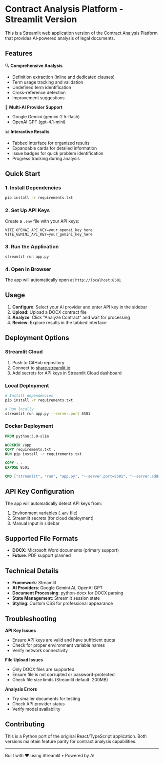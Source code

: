 # Contract Analysis Platform - Streamlit Version

This is a Streamlit web application version of the Contract Analysis Platform that provides AI-powered analysis of legal documents.

## Features

🔍 **Comprehensive Analysis**
- Definition extraction (inline and dedicated clauses)
- Term usage tracking and validation
- Undefined term identification
- Cross-reference detection
- Improvement suggestions

🤖 **Multi-AI Provider Support**
- Google Gemini (gemini-2.5-flash)
- OpenAI GPT (gpt-4.1-mini)

📊 **Interactive Results**
- Tabbed interface for organized results
- Expandable cards for detailed information
- Issue badges for quick problem identification
- Progress tracking during analysis

## Quick Start

### 1. Install Dependencies
```bash
pip install -r requirements.txt
```

### 2. Set Up API Keys
Create a `.env` file with your API keys:
```
VITE_OPENAI_API_KEY=your_openai_key_here
VITE_GEMINI_API_KEY=your_gemini_key_here
```

### 3. Run the Application
```bash
streamlit run app.py
```

### 4. Open in Browser
The app will automatically open at `http://localhost:8501`

## Usage

1. **Configure**: Select your AI provider and enter API key in the sidebar
2. **Upload**: Upload a DOCX contract file
3. **Analyze**: Click "Analyze Contract" and wait for processing
4. **Review**: Explore results in the tabbed interface

## Deployment Options

### Streamlit Cloud
1. Push to GitHub repository
2. Connect to [share.streamlit.io](https://share.streamlit.io)
3. Add secrets for API keys in Streamlit Cloud dashboard

### Local Deployment
```bash
# Install dependencies
pip install -r requirements.txt

# Run locally
streamlit run app.py --server.port 8501
```

### Docker Deployment
```dockerfile
FROM python:3.9-slim

WORKDIR /app
COPY requirements.txt .
RUN pip install -r requirements.txt

COPY . .
EXPOSE 8501

CMD ["streamlit", "run", "app.py", "--server.port=8501", "--server.address=0.0.0.0"]
```

## API Key Configuration

The app will automatically detect API keys from:
1. Environment variables (`.env` file)
2. Streamlit secrets (for cloud deployment)
3. Manual input in sidebar

## Supported File Formats

- **DOCX**: Microsoft Word documents (primary support)
- **Future**: PDF support planned

## Technical Details

- **Framework**: Streamlit
- **AI Providers**: Google Gemini AI, OpenAI GPT
- **Document Processing**: python-docx for DOCX parsing
- **State Management**: Streamlit session state
- **Styling**: Custom CSS for professional appearance

## Troubleshooting

**API Key Issues**
- Ensure API keys are valid and have sufficient quota
- Check for proper environment variable names
- Verify network connectivity

**File Upload Issues**
- Only DOCX files are supported
- Ensure file is not corrupted or password-protected
- Check file size limits (Streamlit default: 200MB)

**Analysis Errors**
- Try smaller documents for testing
- Check API provider status
- Verify model availability

## Contributing

This is a Python port of the original React/TypeScript application. Both versions maintain feature parity for contract analysis capabilities.

---
Built with ❤️ using Streamlit • Powered by AI